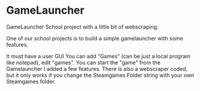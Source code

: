 # GameLauncher

GameLauncher School project with a little bit of webscraping.

One of our school projects is to build a simple gamelauncher with some features.

It must have a user GUI You can add "Games" (can be just a local program like notepad), edit "games". You can start the "game" from the Gamelauncher I added a few features. There is also a webscraper coded, but it only works if you change the Steamgames Folder string with your own Steamgames folder.


